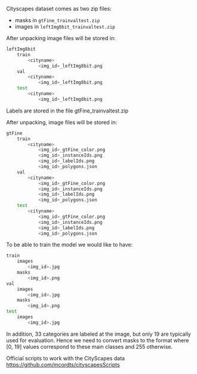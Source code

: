 Cityscapes dataset comes as two zip files:

* masks in `gtFine_trainvaltest.zip`
* images in `leftImg8bit_trainvaltest.zip`


After unpacking image files will be stored in:

```bash
leftImg8bit
    train
        <cityname>
            <img_id>_leftImg8bit.png
    val
        <cityname>
            <img_id>_leftImg8bit.png
    test
        <cityname>
            <img_id>_leftImg8bit.png
```

Labels are stored in the file gtFine_trainvaltest.zip

After unpacking, image files will be stored in:

```bash
gtFine
    train
        <cityname>
            <img_id>_gtFine_color.png
            <img_id>_instanceIds.png
            <img_id>_labelIds.png
            <img_id>_polygons.json
    val
        <cityname>
            <img_id>_gtFine_color.png
            <img_id>_instanceIds.png
            <img_id>_labelIds.png
            <img_id>_polygons.json
    test
        <cityname>
            <img_id>_gtFine_color.png
            <img_id>_instanceIds.png
            <img_id>_labelIds.png
            <img_id>_polygons.json
```


To be able to train the model we would like to have:
```bash
train
    images
        <img_id>.jpg
    masks
        <img_id>.png
val
    images
        <img_id>.jpg
    masks
        <img_id>.png
test
    images
        <img_id>.jpg
```

In addition, 33 categories are labeled at the image, but only 19 are typically used for evaluation. Hence we need to
convert masks to the format where [0, 19] values correspond to these main classes and 255 otherwise.


Official scripts to work with the CityScapes data https://github.com/mcordts/cityscapesScripts
